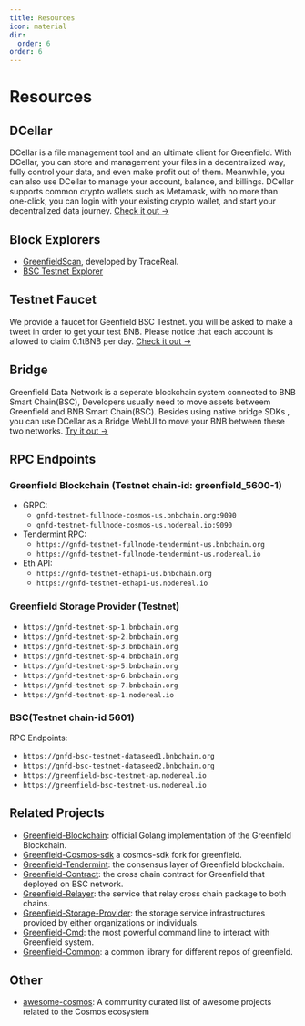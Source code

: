```yaml
---
title: Resources
icon: material
dir:
  order: 6
order: 6
---
```


# Resources

## DCellar
DCellar is a file management tool and an ultimate client for Greenfield. With DCellar, you can store and management your
files in a decentralized way, fully control your data, and even make profit out of them.
Meanwhile, you can also use DCellar to manage your account, balance, and billings. DCellar supports
common crypto wallets such as Metamask, with no more than one-click, you can login with your existing crypto wallet,
and start your decentralized data journey. [Check it out →](https://dcellar.io)

## Block Explorers
- [GreenfieldScan](https://greenfieldscan.com), developed by TraceReal.
- [BSC Testnet Explorer](https://greenfield-bsc-testnet-explorer.nodereal.io/)

## Testnet Faucet
We provide a faucet for Geenfield BSC Testnet. you will be asked to make a tweet in order to get your test BNB.
Please notice that each account is allowed to claim 0.1tBNB per day.
[Check it out →](https://gnfd-bsc-faucet.bnbchain.org)

## Bridge

Greenfield Data Network is a seperate blockchain system connected to BNB Smart Chain(BSC),
Developers usually need to move assets betweem Greenfield and BNB Smart Chain(BSC).
Besides using native bridge SDKs , you can use DCellar as a Bridge WebUI to move your
BNB between these two networks.  [Try it out →](https://dcellar.io)


## RPC Endpoints

### Greenfield Blockchain (Testnet chain-id: greenfield_5600-1)
- GRPC: 
  - `gnfd-testnet-fullnode-cosmos-us.bnbchain.org:9090`
  - `gnfd-testnet-fullnode-cosmos-us.nodereal.io:9090`
- Tendermint RPC: 
   - `https://gnfd-testnet-fullnode-tendermint-us.bnbchain.org` 
   - `https://gnfd-testnet-fullnode-tendermint-us.nodereal.io`
- Eth API:
  - `https://gnfd-testnet-ethapi-us.bnbchain.org`
  - `https://gnfd-testnet-ethapi-us.nodereal.io`

### Greenfield Storage Provider (Testnet)
- `https://gnfd-testnet-sp-1.bnbchain.org` 
- `https://gnfd-testnet-sp-2.bnbchain.org`
- `https://gnfd-testnet-sp-3.bnbchain.org`
- `https://gnfd-testnet-sp-4.bnbchain.org`
- `https://gnfd-testnet-sp-5.bnbchain.org`
- `https://gnfd-testnet-sp-6.bnbchain.org`
- `https://gnfd-testnet-sp-7.bnbchain.org`
- `https://gnfd-testnet-sp-1.nodereal.io`

### BSC(Testnet chain-id 5601)
RPC Endpoints:
- `https://gnfd-bsc-testnet-dataseed1.bnbchain.org`
- `https://gnfd-bsc-testnet-dataseed2.bnbchain.org`
- `https://greenfield-bsc-testnet-ap.nodereal.io`
- `https://greenfield-bsc-testnet-us.nodereal.io`

## Related Projects
- [Greenfield-Blockchain](https://github.com/bnb-chain/greenfield): official Golang implementation of the Greenfield Blockchain.
- [Greenfield-Cosmos-sdk](https://github.com/bnb-chain/greenfield-cosmos-sdk) a cosmos-sdk fork for greenfield.
- [Greenfield-Tendermint](https://github.com/bnb-chain/greenfield-tendermint): the consensus layer of Greenfield blockchain.
- [Greenfield-Contract](https://github.com/bnb-chain/greenfield-contracts): the cross chain contract for Greenfield that deployed on BSC network.
- [Greenfield-Relayer](https://github.com/bnb-chain/greenfield-relayer): the service that relay cross chain package to both chains.
- [Greenfield-Storage-Provider](https://github.com/bnb-chain/greenfield-storage-provider): the storage service infrastructures provided by either organizations or individuals.
- [Greenfield-Cmd](https://github.com/bnb-chain/greenfield-cmd): the most powerful command line to interact with Greenfield system.
- [Greenfield-Common](https://github.com/bnb-chain/greenfield-common): a common library for different repos of greenfield.

## Other 

- [awesome-cosmos](https://github.com/cosmos/awesome-cosmos): A community curated list of awesome projects related to the Cosmos ecosystem

